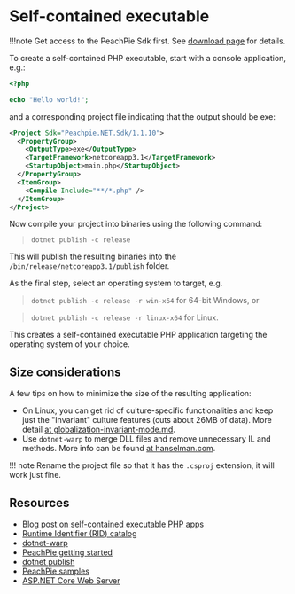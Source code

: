 # Self-contained executable

!!!note
    Get access to the PeachPie Sdk first. See [download page](/download) for details.

To create a self-contained PHP executable, start with a console application, e.g.:

```php
<?php

echo "Hello world!";
```

and a corresponding project file indicating that the output should be exe:

```xml
<Project Sdk="Peachpie.NET.Sdk/1.1.10">
  <PropertyGroup>
    <OutputType>exe</OutputType>
    <TargetFramework>netcoreapp3.1</TargetFramework>
    <StartupObject>main.php</StartupObject>
  </PropertyGroup>
  <ItemGroup>
    <Compile Include="**/*.php" />
  </ItemGroup>
</Project>
```

Now compile your project into binaries using the following command:
> `dotnet publish -c release`

This will publish the resulting binaries into the `/bin/release/netcoreapp3.1/publish` folder. 

As the final step, select an operating system to target, e.g. 

> `dotnet publish -c release -r win-x64` for 64-bit Windows, or

> `dotnet publish -c release -r linux-x64` for Linux.

This creates a self-contained executable PHP application targeting the operating system of your choice.

## Size considerations

A few tips on how to minimize the size of the resulting application:

* On Linux, you can get rid of culture-specific functionalities and keep just the "Invariant" culture features (cuts about 26MB of data). More detail [at globalization-invariant-mode.md](https://github.com/dotnet/corefx/blob/master/Documentation/architecture/globalization-invariant-mode.md).
* Use `dotnet-warp` to merge DLL files and remove unnecessary IL and methods. More info can be found [at hanselman.com](https://hanselman.com/blog/BrainstormingCreatingASmallSingleSelfcontainedExecutableOutOfANETCoreApplication.aspx).

!!! note
    Rename the project file so that it has the `.csproj` extension, it will work just fine.
  
## Resources

* [Blog post on self-contained executable PHP apps](https://www.peachpie.io/2019/06/self-contained-php-app.html)
* [Runtime Identifier (RID) catalog](https://docs.microsoft.com/en-us/dotnet/core/rid-catalog)
* [dotnet-warp](https://hanselman.com/blog/BrainstormingCreatingASmallSingleSelfcontainedExecutableOutOfANETCoreApplication.aspx)
* [PeachPie getting started](https://www.peachpie.io/getstarted)
* [dotnet publish](https://docs.microsoft.com/dotnet/core/tools/dotnet-publish)
* [PeachPie samples](https://github.com/iolevel/peachpie-samples)
* [ASP.NET Core Web Server](https://docs.microsoft.com/en-us/aspnet/core/fundamentals/servers/)
